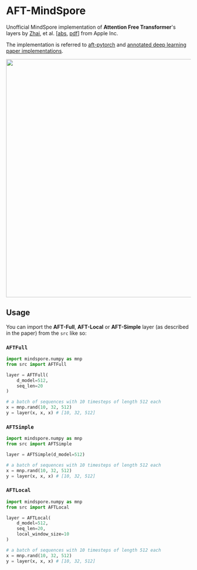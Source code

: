 # AFT-MindSpore
Unofficial MindSpore implementation of **Attention Free Transformer**'s layers by [Zhai](https://twitter.com/zhaisf?lang=en), et al. [[abs](https://openreview.net/forum?id=pW--cu2FCHY), [pdf](https://arxiv.org/pdf/2105.14103.pdf)] from Apple Inc.

The implementation is referred to [aft-pytorch](https://github.com/rish-16/aft-pytorch) and [annotated deep learning paper implementations](https://nn.labml.ai/transformers/aft/index.html).

<img src="https://github.com/rish-16/aft-pytorch/raw/main/pic.png" width=650>

## Usage
You can import the **AFT-Full**, **AFT-Local** or **AFT-Simple** layer (as described in the paper) from the `src` like so:

### `AFTFull`

```python
import mindspore.numpy as mnp
from src import AFTFull

layer = AFTFull(
    d_model=512,
    seq_len=20
)

# a batch of sequences with 10 timesteps of length 512 each
x = mnp.rand(10, 32, 512)
y = layer(x, x, x) # [10, 32, 512]
```

### `AFTSimple`

```python
import mindspore.numpy as mnp
from src import AFTSimple

layer = AFTSimple(d_model=512)

# a batch of sequences with 10 timesteps of length 512 each
x = mnp.rand(10, 32, 512)
y = layer(x, x, x) # [10, 32, 512]
```

### `AFTLocal`
```python
import mindspore.numpy as mnp
from src import AFTLocal

layer = AFTLocal(
    d_model=512,
    seq_len=20,
    local_window_size=10
)

# a batch of sequences with 10 timesteps of length 512 each
x = mnp.rand(10, 32, 512)
y = layer(x, x, x) # [10, 32, 512]
```